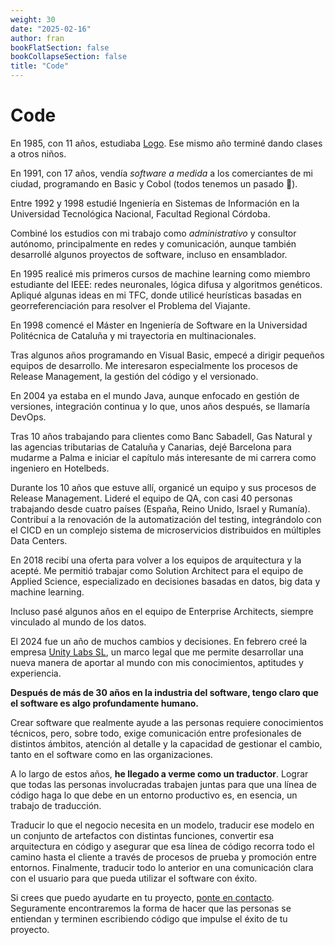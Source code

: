 ```yaml
---
weight: 30
date: "2025-02-16"
author: fran
bookFlatSection: false
bookCollapseSection: false
title: "Code"
---
```


# Code

En 1985, con 11 años, estudiaba [Logo](https://es.wikipedia.org/wiki/Logo_(lenguaje_de_programaci%C3%B3n)). Ese mismo
año terminé dando clases a otros niños.

En 1991, con 17 años, vendía _software a medida_ a los comerciantes de mi ciudad, programando en Basic y Cobol (todos
tenemos un pasado 🤪).

Entre 1992 y 1998 estudié Ingeniería en Sistemas de Información en la Universidad Tecnológica Nacional, Facultad
Regional Córdoba.

Combiné los estudios con mi trabajo como _administrativo_ y consultor autónomo, principalmente en redes y comunicación,
aunque también desarrollé algunos proyectos de software, incluso en ensamblador.

En 1995 realicé mis primeros cursos de machine learning como miembro estudiante del IEEE: redes neuronales, lógica
difusa y algoritmos genéticos. Apliqué algunas ideas en mi TFC, donde utilicé heurísticas basadas en georreferenciación
para resolver el Problema del Viajante.

En 1998 comencé el Máster en Ingeniería de Software en la Universidad Politécnica de Cataluña y mi trayectoria en
multinacionales.

Tras algunos años programando en Visual Basic, empecé a dirigir pequeños equipos de desarrollo. Me interesaron
especialmente los procesos de Release Management, la gestión del código y el versionado.

En 2004 ya estaba en el mundo Java, aunque enfocado en gestión de versiones, integración continua y lo que, unos años
después, se llamaría DevOps.

Tras 10 años trabajando para clientes como Banc Sabadell, Gas Natural y las agencias tributarias de Cataluña y Canarias,
dejé Barcelona para mudarme a Palma e iniciar el capítulo más interesante de mi carrera como ingeniero en Hotelbeds.

Durante los 10 años que estuve allí, organicé un equipo y sus procesos de Release Management. Lideré el equipo de QA,
con casi 40 personas trabajando desde cuatro países (España, Reino Unido, Israel y Rumanía).  
Contribuí a la renovación de la automatización del testing, integrándolo con el CICD en un complejo sistema de
microservicios distribuidos en múltiples Data Centers.

En 2018 recibí una oferta para volver a los equipos de arquitectura y la acepté. Me permitió trabajar como Solution
Architect para el equipo de Applied Science, especializado en decisiones basadas en datos, big data y machine learning.

Incluso pasé algunos años en el equipo de Enterprise Architects, siempre vinculado al mundo de los datos.

El 2024 fue un año de muchos cambios y decisiones. En febrero creé la empresa [Unity Labs SL](https://unity-labs.eu/),
un marco legal que me permite desarrollar una nueva manera de aportar al mundo con mis conocimientos, aptitudes y
experiencia.

**Después de más de 30 años en la industria del software, tengo claro que el software es algo profundamente humano.**

Crear software que realmente ayude a las personas requiere conocimientos técnicos, pero, sobre todo, exige comunicación
entre profesionales de distintos ámbitos, atención al detalle y la capacidad de gestionar el cambio, tanto en el
software como en las organizaciones.

A lo largo de estos años, **he llegado a verme como un traductor**. Lograr que todas las personas involucradas trabajen
juntas para que una línea de código haga lo que debe en un entorno productivo es, en esencia, un trabajo de traducción.

Traducir lo que el negocio necesita en un modelo, traducir ese modelo en un conjunto de artefactos con distintas
funciones, convertir esa arquitectura en código y asegurar que esa línea de código recorra todo el camino hasta el
cliente a través de procesos de prueba y promoción entre entornos. Finalmente, traducir todo lo anterior en una
comunicación clara con el usuario para que pueda utilizar el software con éxito.

Si crees que puedo ayudarte en tu proyecto, [ponte en contacto](../contact). Seguramente encontraremos la forma de hacer
que las personas se entiendan y terminen escribiendo código que impulse el éxito de tu proyecto.  

